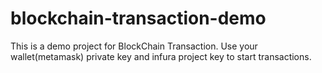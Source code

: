 # blockchain-transaction-demo
This is a demo project for BlockChain Transaction. Use your wallet(metamask) private key and infura project key to start transactions. 
